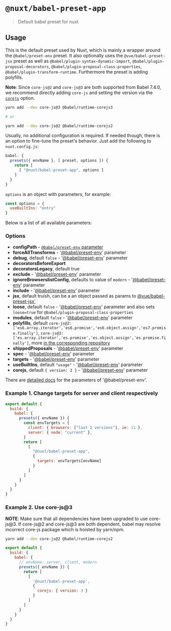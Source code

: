 # `@nuxt/babel-preset-app`

> Default babel preset for nuxt

## Usage

This is the default preset used by Nuxt, which is mainly a wrapper around the `@babel/preset-env` preset. It also optionally uses the `@vue/babel-preset-jsx` preset as well as `@babel/plugin-syntax-dynamic-import`, `@babel/plugin-proposal-decorators`, `@babel/plugin-proposal-class-properties`, `@babel/plugin-transform-runtime`. Furthermore the preset is adding polyfills.

**Note**: Since `core-js@2` and `core-js@3` are both supported from Babel 7.4.0, we recommend directly adding `core-js` and setting the version via the [`corejs`](#corejs) option.

```sh
yarn add --dev core-js@3 @babel/runtime-corejs3

# or

yarn add --dev core-js@2 @babel/runtime-corejs2

```

Usually, no additional configuration is required. If needed though, there is an option to fine-tune the preset's behavior. Just add the following to `nuxt.config.js`:

```js
babel: {
  presets({ envName }, [ preset, options ]) {
    return [
      [ "@nuxt/babel-preset-app", options ]
    ]
  }
}
```

`options` is an object with parameters, for example:

```js
const options = {
  useBuiltIns: "entry"
}
```

Below is a list of all available parameters:

### Options

* **configPath** - [`@babel/preset-env` parameter](https://babeljs.io/docs/en/babel-preset-env#configpath)
* **forceAllTransforms** - '[@babel/preset-env](https://babeljs.io/docs/en/babel-preset-env#forcealltransforms)' parameter
* **debug**, default  `false` - '[@babel/preset-env](https://babeljs.io/docs/en/babel-preset-env#debug)' parameter
* **decoratorsBeforeExport**
* **decoratorsLegacy**, default true
* **exclude** - '[@babel/preset-env](https://babeljs.io/docs/en/babel-preset-env#exclude)' parameter
* **ignoreBrowserslistConfig**, defaults to value of `modern` - '[@babel/preset-env](https://babeljs.io/docs/en/babel-preset-env#ignorebrowserslistconfig)' parameter
* **include** - '[@babel/preset-env](https://babeljs.io/docs/en/babel-preset-env#include)' parameter
* **jsx**, default truish, can be a an object passed as params to [@vue/babel-preset-jsx`](https://www.npmjs.com/package/@vue/babel-preset-jsx)
* **loose**, default `false` - '[@babel/preset-env](https://babeljs.io/docs/en/babel-preset-env#loose)' parameter and also sets `loose=true` for `@babel/plugin-proposal-class-properties`
* **modules**, default `false` - '[@babel/preset-env](https://babeljs.io/docs/en/babel-preset-env#modules)' parameter
* **polyfills**, default `core-js@2: ['es6.array.iterator','es6.promise','es6.object.assign','es7.promise.finally']`, `core-js@3: ['es.array.iterator','es.promise','es.object.assign','es.promise.finally']`, more [in the corresponding repository](https://github.com/zloirock/core-js)
* **shippedProposals** - '[@babel/preset-env](https://babeljs.io/docs/en/babel-preset-env#shippedproposals)' parameter
* **spec** - '[@babel/preset-env](https://babeljs.io/docs/en/babel-preset-env#spec)' parameter
* **targets** - '[@babel/preset-env](https://babeljs.io/docs/en/babel-preset-env#targets)' parameter
* **useBuiltIns**, default `"usage"` - '[@babel/preset-env](https://babeljs.io/docs/en/babel-preset-env#usebuiltins)' parameter
* **corejs**, default `{ version: 2 }` - '[@babel/preset-env](https://babeljs.io/docs/en/babel-preset-env#corejs)' parameter

There are [detailed docs](https://babeljs.io/docs/en/babel-preset-env#options) for the parameters of '@babel/preset-env'.

### Example 1. Change targets for server and client respectively

```js
export default {
  build: {
    babel: {
      presets({ envName }) {
        const envTargets = {
          client: { browsers: ["last 2 versions"], ie: 11 },
          server: { node: "current" },
        }
        return [
          [
            "@nuxt/babel-preset-app",
            {
              targets: envTargets[envName]
            }
          ]
        ]
      }
    }
  }
}
```

### Example 2. Use core-js@3

**NOTE**: Make sure that all dependencies have been upgraded to use core-js@3. If core-js@2 and core-js@3 are both dependent, babel may resolve incorrect core-js package which is hoisted by yarn/npm.

```sh
yarn add --dev core-js@2 @babel/runtime-corejs2
```

```js
export default {
  build: {
    babel: {
      // envName: server, client, modern
      presets({ envName }) {
        return [
          [
            '@nuxt/babel-preset-app',
            {
              corejs: { version: 3 }
            }
          ]
        ]
      }
    }
  }
}
```
